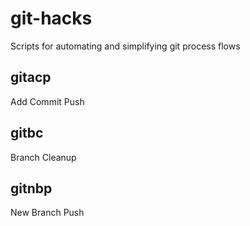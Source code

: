 # git-hacks
Scripts for automating and simplifying git process flows

## gitacp

Add Commit Push

## gitbc

Branch Cleanup

## gitnbp

New Branch Push